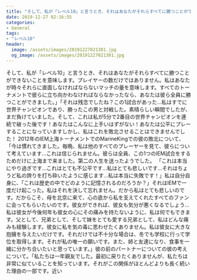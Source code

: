 ```yaml
---
title: "そして、私が「レベル10」と言うとき、それはあなたがそれらすべてに勝つことができないことを意味します。"
date: 2019-12-27 02:16:55
categories:
- General
tags:
- "レベル10"
header:
  image: /assets/images/20191227021301.jpg
  og_image: /assets/images/20191227021301.jpg
---
```


そして、私が「レベル10」と言うとき、それはあなたがそれらすべてに勝つことができないことを意味します。プレイヤーの数だけではありません。私はあなたが時々それらに直面しなければならないマッチの量を意味します。すべてのトーナメントで彼らに立ち向かわなければならなかったなら、あなたは彼ら全員に勝つことができました。」「それは残念でしたね？この1試合があった...私はすでに世界チャンピオンであり、勝ったこの男と対戦した。素晴らしい瞬間でしたが、まだ負けていました。そして、これは私が5分で2番目の世界チャンピオンを連続で破った後です！あなたはこんなに上手いはずがない！あなたは公平にプレーすることになっていますしかし、私はこれを敗北させることはできませんでした！ 2012年のIEM上海トーナメントでのMarineKingでの彼の敗北について、「今は慣れてきました。毎晩、私は他のすべてのプレーヤーを見て、彼らについて考えています...これは信じられません。彼らは全員、この1つのIEM試合をするためだけに上海まで来ました。第二の人生を送ったようでした。 「これは本当にやり過ぎです...これはとても不公平です...私はとても悲しいです...それはちょうど私の誇りを打ち砕いたように感じます...私は本当に失敗です！」私は自分自身に、「これは歴史の中でどのように記憶されるのだろうか？」それはIEMで一度だけ起こった。私はそれを決して忘れません。だから私はとても悲しいのです。だからこそ、母を北京に来て、心の底から私を支えてくれたすべてのファンに会ってもらいたいのです。彼女ができれば、彼女も気分が悪くなるでしょう...私は彼女が今後何年も彼女の心にその痛みを持たないように、私は何でもできます。父として、兄弟として、そして妹をとても愛する兄弟として、私はどんな痛みも経験します。彼女に私を気の毒に思わせたくありません。私は彼女に大きな抱擁を与えたいだけです。それだけでは不十分な場合は、冬でも学校に行って学位を取得します。それが私の唯一の願いです。また、姉と友達になり、食事を一緒に分かち合いたいと思っています。」彼の前のパートナーについての彼の考えについて。「私たちは一年親友でした。最初に戻りたくありませんが、私たちは非常に似ていることを知っています。それがこの関係がほとんどよりも長く続いた理由の一部です。近い
